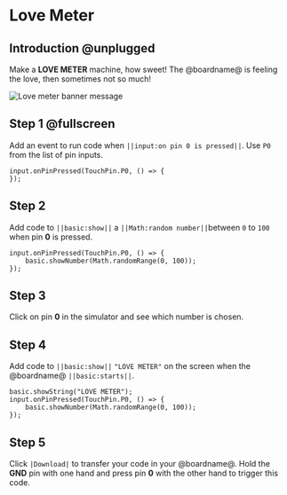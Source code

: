 # Love Meter

## Introduction @unplugged

Make a **LOVE METER** machine, how sweet! The @boardname@ is feeling the love, then sometimes not so much!

![Love meter banner message](/static/mb/projects/love-meter/love-meter.gif)

## Step 1 @fullscreen

Add an event to run code when ``||input:on pin 0 is pressed||``. Use ``P0`` from the list of pin inputs.

```blocks
input.onPinPressed(TouchPin.P0, () => {
});
```

## Step 2

Add code to ``||basic:show||`` a ``||Math:random number||``between `0` to `100` when pin **0** is pressed.

```blocks
input.onPinPressed(TouchPin.P0, () => {
    basic.showNumber(Math.randomRange(0, 100));
});
```
## Step 3

Click on pin **0** in the simulator and see which number is chosen.

## Step 4

Add code to ``||basic:show||`` ``"LOVE METER"`` on the screen when the @boardname@ ``||basic:starts||``.

```blocks
basic.showString("LOVE METER");
input.onPinPressed(TouchPin.P0, () => {
    basic.showNumber(Math.randomRange(0, 100));
});
```

## Step 5

Click ``|Download|`` to transfer your code in your @boardname@. Hold the **GND** pin with one hand and press pin **0** with the other hand to trigger this code.